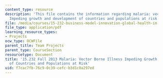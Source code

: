 ```yaml
---
content_type: resource
description: 'This file contains the information regarding malaria: vector borne illness
  Impeding growth and development of countries and populations at risk'
file: /media/courses/15-232-business-model-innovation-global-health-in-frontier-markets-fall-2013/f7cac7fb76c90c39cefcb3d1c0a297ed_MIT15_232F13_a1_malaria_9.pdf
file_type: application/pdf
learning_resource_types:
- Projects
ocw_type: OCWFile
parent_title: Team Projects
parent_type: CourseSection
resourcetype: Document
title: '15.232 Fall 2013 Malaria: Vector Borne Illness Impeding Growth and Development
  of Countries and Populations at Risk'
uid: f7cac7fb-76c9-0c39-cefc-b3d1c0a297ed
---
```

